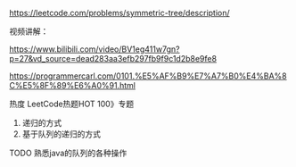 https://leetcode.com/problems/symmetric-tree/description/

视频讲解：

https://www.bilibili.com/video/BV1eg411w7gn?p=27&vd_source=dead283aa3efb297fb9f9c1d2b8e9fe8

https://programmercarl.com/0101.%E5%AF%B9%E7%A7%B0%E4%BA%8C%E5%8F%89%E6%A0%91.html

热度
LeetCode热题HOT 100》专题


1. 递归的方式
2. 基于队列的递归的方式

TODO 熟悉java的队列的各种操作